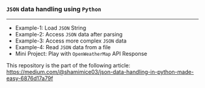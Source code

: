 ### `JSON` data handling using `Python`
***
- Example-1: Load `JSON` String
- Example-2: Access `JSON` data after parsing
- Example-3: Access more complex `JSON` data
- Example-4: Read `JSON` data from a file
- Mini Project: Play with `OpenWeatherMap` API Response

This repository is the part of the following article: 
https://medium.com/@shamimice03/json-data-handling-in-python-made-easy-6876d17a79f
